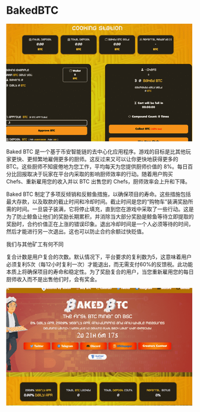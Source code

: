 # BakedBTC

![ooo](ooo.png)

<p>Baked BTC 是一个基于币安智能链的去中心化应用程序。游戏的目标是比其他玩家更快、更频繁地雇佣更多的厨师。这反过来又可以让你更快地获得更多的 BTC。这些厨师不知疲倦地为您工作，平均每天为您提供厨师价值的 8%。每日百分比回报取决于玩家在平台内采取的影响厨师效率的行动。随着用户购买 Chefs、重新雇用您的收入并以 BTC 出售您的 Chefs，厨师效率会上升和下降。</p>
<p>Baked BTC 制定了多项反倾销和反鲸鱼措施，以确保项目的寿命。这些措施包括最大存款，以及取款的截止时间和冷却时间。截止时间是您的“购物车”装满奖励所需的时间。一旦袋子装满，它将停止填充，直到您在游戏中采取了一些行动。这是为了防止鲸鱼让他们的奖励长期累积，并消除当大部分奖励是鲸鱼等待立即提取的奖励时，合约价值正在上涨的错误印象。退出冷却时间是一个人必须等待的时间，然后才能进行另一次退出。这也可以防止合约余额过快贬值。</p>
<p>我们与其他矿工有何不同&nbsp;</p>
<p>复合计数是用户复合的次数。默认情况下，平台要求的复利数为5，这意味着用户必须复利5次（每12小时复利一次）才能退出，而无需支付60%的反馈税。此功能本质上将确保项目的寿命和稳定性。为了奖励复合的用户，当您重新雇用您的每日厨师收入而不是出售他们时，会有奖金。</p>

![udis](udis.png)
